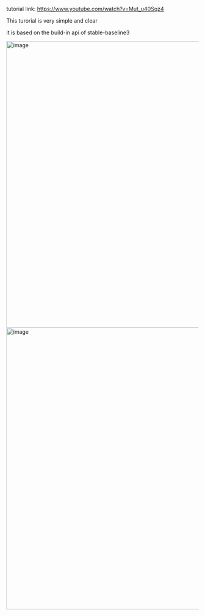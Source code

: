 tutorial link: https://www.youtube.com/watch?v=Mut_u40Sqz4


This turorial is very simple and clear

it is based on the build-in api of stable-baseline3

<img width="749" alt="image" src="https://github.com/Dingyi-Kang/Machine_learning/assets/81428296/97751703-cb41-4989-baee-8f2057d16d82">
<img width="736" alt="image" src="https://github.com/Dingyi-Kang/Machine_learning/assets/81428296/72099751-80b0-4da9-acda-13597dae16df">
